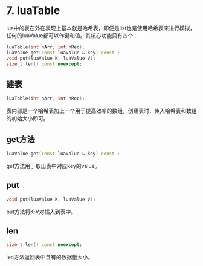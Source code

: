 # 7. luaTable

lua中的表在外在表现上基本就是哈希表，即便是list也是使用哈希表来进行模拟，任何的luaValue都可以作键和值。其核心功能只有四个：

```c++
luaTable(int nArr, int nRec);
luaValue get(const luaValue & key) const ;
void put(luaValue K, luaValue V);
size_t len() const noexcept;
```

## 建表

```c++
luaTable(int nArr, int nRec);
```

表内部是一个哈希表加上一个用于提高效率的数组，创建表时，传入哈希表和数组的初始大小即可。

## get方法

```c++
luaValue get(const luaValue & key) const ;
```

get方法用于取出表中对应key的value。

## put

```c++
void put(luaValue K, luaValue V);
```

put方法将K-V对插入到表中。

## len

```c++
size_t len() const noexcept;
```

len方法返回表中含有的数据量大小。